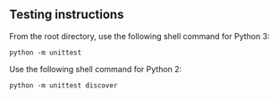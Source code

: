 Testing instructions
--------------------
From the root directory, use the following shell command for Python 3:

```
python -m unittest
```

Use the following shell command for Python 2:
```
python -m unittest discover
```
